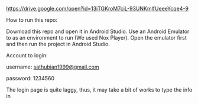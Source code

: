 https://drive.google.com/open?id=13iTGKroM7ciL-93UNKmlfUeeeYcqe4-9

How to run this repo:

Download this repo and open it in Android Studio. Use an Android Emulator to as an environment to run (We used Nox Player). Open the emulator first and then run the project in Android Studio.


Account to login:

username: sathubian1999@gmail.com

password: 1234560

The login page is quite laggy, thus, it may take a bit of works to type the info in
